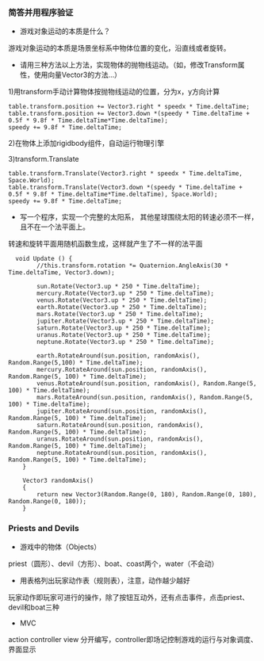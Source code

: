 ### 简答并用程序验证

* 游戏对象运动的本质是什么？

游戏对象运动的本质是场景坐标系中物体位置的变化，沿直线或者旋转。

* 请用三种方法以上方法，实现物体的抛物线运动。（如，修改Transform属性，使用向量Vector3的方法…）

1)用transform手动计算物体按抛物线运动的位置，分为x，y方向计算

```
table.transform.position += Vector3.right * speedx * Time.deltaTime;
table.transform.position += Vector3.down *(speedy * Time.deltaTime + 0.5f * 9.8f * Time.deltaTime*Time.deltaTime);
speedy += 9.8f * Time.deltaTime;
```

2)在物体上添加rigidbody组件，自动运行物理引擎

3)transform.Translate

```
table.transform.Translate(Vector3.right * speedx * Time.deltaTime, Space.World);
table.transform.Translate(Vector3.down *(speedy * Time.deltaTime + 0.5f * 9.8f * Time.deltaTime*Time.deltaTime), Space.World);
speedy += 9.8f * Time.deltaTime;
```

* 写一个程序，实现一个完整的太阳系， 其他星球围绕太阳的转速必须不一样，且不在一个法平面上。

转速和旋转平面用随机函数生成，这样就产生了不一样的法平面
```
  void Update () {
        //this.transform.rotation *= Quaternion.AngleAxis(30 * Time.deltaTime, Vector3.down);
        
        sun.Rotate(Vector3.up * 250 * Time.deltaTime);
        mercury.Rotate(Vector3.up * 250 * Time.deltaTime);
        venus.Rotate(Vector3.up * 250 * Time.deltaTime);
        earth.Rotate(Vector3.up * 250 * Time.deltaTime);
        mars.Rotate(Vector3.up * 250 * Time.deltaTime);
        jupiter.Rotate(Vector3.up * 250 * Time.deltaTime);
        saturn.Rotate(Vector3.up * 250 * Time.deltaTime);
        uranus.Rotate(Vector3.up * 250 * Time.deltaTime);
        neptune.Rotate(Vector3.up * 250 * Time.deltaTime);
        
        earth.RotateAround(sun.position, randomAxis(), Random.Range(5,100) * Time.deltaTime);
        mercury.RotateAround(sun.position, randomAxis(), Random.Range(5, 100) * Time.deltaTime);
        venus.RotateAround(sun.position, randomAxis(), Random.Range(5, 100) * Time.deltaTime);
        mars.RotateAround(sun.position, randomAxis(), Random.Range(5, 100) * Time.deltaTime);
        jupiter.RotateAround(sun.position, randomAxis(), Random.Range(5, 100) * Time.deltaTime);
        saturn.RotateAround(sun.position, randomAxis(), Random.Range(5, 100) * Time.deltaTime);
        uranus.RotateAround(sun.position, randomAxis(), Random.Range(5, 100) * Time.deltaTime);
        neptune.RotateAround(sun.position, randomAxis(), Random.Range(5, 100) * Time.deltaTime);
    }

    Vector3 randomAxis()
    {
        return new Vector3(Random.Range(0, 180), Random.Range(0, 180), Random.Range(0, 180));
    }
```

### Priests and Devils

* 游戏中的物体（Objects）

priest（圆形）、devil（方形）、boat、coast两个，water（不会动）

* 用表格列出玩家动作表（规则表），注意，动作越少越好

玩家动作即玩家可进行的操作，除了按钮互动外，还有点击事件，点击priest、devil和boat三种

* MVC

action controller view 分开编写，controller即场记控制游戏的运行与对象调度、界面显示

